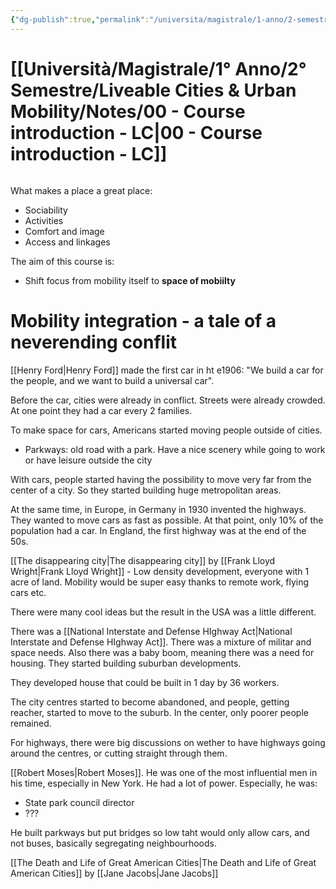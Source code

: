```yaml
---
{"dg-publish":true,"permalink":"/universita/magistrale/1-anno/2-semestre/liveable-cities-and-urban-mobility/notes/00-course-introduction-lc/","tags":["UNI"]}
---
```


# [[Università/Magistrale/1° Anno/2° Semestre/Liveable Cities & Urban Mobility/Notes/00 - Course introduction - LC\|00 - Course introduction - LC]]

```table-of-contents
```

What makes a place a great place:
- Sociability
- Activities
- Comfort and image
- Access and linkages

The aim of this course is:
- Shift focus from mobility itself to **space of mobiilty**

# Mobility integration - a tale of a neverending conflit

[[Henry Ford\|Henry Ford]] made the first car in ht e1906: "We build a car for the people, and we want to build a universal car".

Before the car, cities were already in conflict. Streets were already crowded. At one point they had a car every 2 families. 

To make space for cars, Americans started moving people outside of cities.
- Parkways: old road with a park. Have a nice scenery while going to work or have leisure outside the city

With cars, people started having the possibility to move very far from the center of a city. So they started building huge metropolitan areas.

At the same time, in Europe, in Germany in 1930 invented the highways. They wanted to move cars as fast as possible. At that point, only 10% of the population had a car. In England, the first highway was at the end of the 50s.

[[The disappearing city\|The disappearing city]] by [[Frank Lloyd Wright\|Frank Lloyd Wright]] - Low density development, everyone with 1 acre of land. Mobility would be super easy thanks to remote work, flying cars etc.


There were many cool ideas but the result in the USA was a little different.

There was a [[National Interstate and Defense HIghway Act\|National Interstate and Defense HIghway Act]]. There was a mixture of militar and space needs. Also there was a baby boom, meaning there was a need for housing. They started building suburban developments.

They developed house that could be built in 1 day by 36 workers.

The city centres started to become abandoned, and people, getting reacher, started to move to the suburb. In the center, only poorer people remained.

For highways, there were big discussions on wether to have highways going around the centres, or cutting straight through them.

[[Robert Moses\|Robert Moses]]. He was one of the most influential men in his time, especially in New York. He had a lot of power. Especially, he was:
- State park council director
- ???

He built parkways but put bridges so low taht would only allow cars, and not buses, basically segregating neighbourhoods.

[[The Death and Life of Great American Cities\|The Death and Life of Great American Cities]] by [[Jane Jacobs\|Jane Jacobs]]


